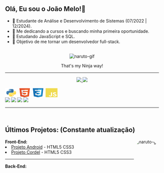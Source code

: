 ## Olá, Eu sou o João Melo!👋

- 🔭 Estudante de Análise e Desenvolvimento de Sistemas (07/2022 | 12/2024).
- 🔎 Me dedicando a cursos e buscando minha primeira oportunidade.
- 🌱 Estudando JavaScript e SQL.
- 💼 Objetivo de me tornar um desenvolvedor full-stack.
<div align="center"><br>
  <img alt="naruto-gif" height="130" src="https://cdn.discordapp.com/attachments/962571129493553205/1017139778644357150/naruto-hokage.gif?   width=676&height=676"></img>
  <p align="center">That's my Ninja way!</p>
  <hr></hr></div>
<div align="center">
  <a href="https://github.com/devjoaomelo">
  <img height="150em" src="https://github-readme-stats.vercel.app/api?username=devjoaomelo&show_icons=true&theme=dracula&include_all_commits=true&count_private=true"/>
  <img height="150em" src="https://github-readme-stats.vercel.app/api/top-langs/?username=devjoaomelo&layout=compact&langs_count=7&theme=dracula"/>
</div>
<div align="center" style="display: inline-block"><br>
  <img align="center" alt="Jm-Python" height="30" width="40" src="https://raw.githubusercontent.com/devicons/devicon/master/icons/python/python-original.svg">
  <img align="center" alt="Jm-HTML" height="30" width="40" src="https://raw.githubusercontent.com/devicons/devicon/master/icons/html5/html5-original.svg">
  <img align="center" alt="Jm-CSS" height="30" width="40" src="https://raw.githubusercontent.com/devicons/devicon/master/icons/css3/css3-original.svg">
  <img align="center" alt="Jm-Js" height="30" width="40" src="https://raw.githubusercontent.com/devicons/devicon/master/icons/javascript/javascript-plain.svg">
</div>
 <br>
  <div style="display: inline-block" align="center"> 
  <a href="https://instagram.com/fodjao" target="_blank"><img src="https://img.shields.io/badge/-Instagram-%23E4405F?style=for-the-badge&logo=instagram&logoColor=white" target="_blank"></a>
 	<a href="https://www.twitch.tv/fodjao" target="_blank"><img src="https://img.shields.io/badge/Twitch-9146FF?style=for-the-badge&logo=twitch&logoColor=white" target="_blank"></a>
  <a href = "mailto:devjoaomelo@gmail.com"><img src="https://img.shields.io/badge/-Gmail-%23333?style=for-the-badge&logo=gmail&logoColor=white" target="_blank"></a>
  <a href="https://www.linkedin.com/in/joaogmelo/" target="_blank"><img src="https://img.shields.io/badge/-LinkedIn-%230077B5?style=for-the-badge&logo=linkedin&logoColor=white" target="_blank"></a></div>
<hr><br>


## Últimos Projetos: (Constante atualização)
<img align="right" alt="naruto-gif" height="200" style="border-radius:50px;" src="https://cdn.discordapp.com/attachments/962571129493553205/1017143930703323187/pikaxe.gif?width=676&height=676"></img>
<div align="left">
<strong>Front-End:</strong>
    <li>
        <a href="https://devjoaomelo.github.io/projeto-android/">Projeto Android</a> - HTML5 CSS3 </li>
    <li>
        <a href="https://devjoaomelo.github.io/projeto-cordel/">Projeto Cordel</a> - HTML5 CSS3</li>
</div>

<hr>

<strong>Back-End:</strong>

</div>

